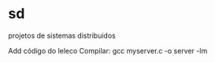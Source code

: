 # sd
projetos de sistemas distribuidos

Add código do leleco
Compilar:
  gcc myserver.c -o server -lm
